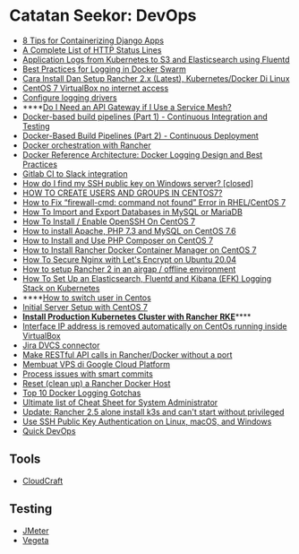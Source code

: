 # Catatan Seekor: DevOps

* [8 Tips for Containerizing Django Apps](https://hackernoon.com/8-tips-for-containerizing-django-apps-5340647632a4)
* [A Complete List of HTTP Status Lines](https://www.lifewire.com/http-status-lines-2623465)
* [Application Logs from Kubernetes to S3 and Elasticsearch using Fluentd](https://medium.com/@alluri.prithvi/application-logs-from-kubernetes-to-s3-and-elasticsearch-using-fluentd-2f1b09a9872e)
* [Best Practices for Logging in Docker Swarm](https://www.loggly.com/blog/best-practices-for-logging-in-docker-swarm/)
* [Cara Install Dan Setup Rancher 2.x \(Latest\), Kubernetes/Docker Di Linux](https://www.ayies.com/cara-install-dan-setup-rancher-2-x-latest-kubernetes-docker-di-linux/)
* [CentOS 7 VirtualBox no internet access](https://superuser.com/questions/915536/centos-7-virtualbox-no-internet-access)
* [Configure logging drivers](https://docs.docker.com/config/containers/logging/configure/)
* \*\*\*\*[Do I Need an API Gateway if I Use a Service Mesh?](https://blog.christianposta.com/microservices/do-i-need-an-api-gateway-if-i-have-a-service-mesh/)
* [Docker-based build pipelines \(Part 1\) - Continuous Integration and Testing](https://rancher.com/docker-based-build-pipelines-part-1-continuous-integration-and-testing/)
* [Docker-Based Build Pipelines \(Part 2\) - Continuous Deployment](https://rancher.com/continuous-deployment)
* [Docker orchestration with Rancher](https://medium.com/@griggheo/docker-orchestration-with-rancher-1e573cc45707)
* [Docker Reference Architecture: Docker Logging Design and Best Practices](https://success.docker.com/article/logging-best-practices)
* [Gitlab CI to Slack integration](https://faun.pub/gitlab-to-slack-integration-c58555116973)
* [How do I find my SSH public key on Windows server? \[closed\]](https://stackoverflow.com/questions/44135974/how-do-i-find-my-ssh-public-key-on-windows-server)
* [HOW TO CREATE USERS AND GROUPS IN CENTOS7?](https://manage.accuwebhosting.com/knowledgebase/2959/How-to-create-users-and-groups-in-CentOS7.html)
* [How to Fix “firewall-cmd: command not found” Error in RHEL/CentOS 7](https://www.tecmint.com/fix-firewall-cmd-command-not-found-error/)
* [How To Import and Export Databases in MySQL or MariaDB](https://www.digitalocean.com/community/tutorials/how-to-import-and-export-databases-in-mysql-or-mariadb)
* [How To Install / Enable OpenSSH On CentOS 7](https://phoenixnap.com/kb/how-to-enable-ssh-centos-7)
* [How to install Apache, PHP 7.3 and MySQL on CentOS 7.6](https://www.howtoforge.com/tutorial/centos-lamp-server-apache-mysql-php/)
* [How to Install and Use PHP Composer on CentOS 7](https://linuxize.com/post/how-to-install-and-use-composer-on-centos-7/)
* [How to Install Rancher Docker Container Manager on CentOS 7](https://www.howtoforge.com/tutorial/centos-rancher-docker-container-management-platform/)
* [How To Secure Nginx with Let's Encrypt on Ubuntu 20.04](https://www.digitalocean.com/community/tutorials/how-to-secure-nginx-with-let-s-encrypt-on-ubuntu-20-04)
* [How to setup Rancher 2 in an airgap / offline environment](https://medium.com/@superseb/how-to-setup-rancher-2-in-an-air-gapped-environment-fd35a0aae792)
* [How To Set Up an Elasticsearch, Fluentd and Kibana \(EFK\) Logging Stack on Kubernetes](https://www.digitalocean.com/community/tutorials/how-to-set-up-an-elasticsearch-fluentd-and-kibana-efk-logging-stack-on-kubernetes)
* \*\*\*\*[How to switch user in Centos](https://stackoverflow.com/questions/21882645/how-to-switch-user-in-centos)
* [Initial Server Setup with CentOS 7](https://www.digitalocean.com/community/tutorials/initial-server-setup-with-centos-7)
* [**Install Production Kubernetes Cluster with Rancher RKE**](https://computingforgeeks.com/install-kubernetes-production-cluster-using-rancher-rke/)\*\*\*\*
* [Interface IP address is removed automatically on CentOs running inside VirtualBox](https://serverfault.com/questions/514340/interface-ip-address-is-removed-automatically-on-centos-running-inside-virtualbo)
* [Jira DVCS connector](https://docs.gitlab.com/ee/integration/jira/dvcs.html)
* [Make RESTful API calls in Rancher/Docker without a port](https://stackoverflow.com/questions/49758202/make-restful-api-calls-in-rancher-docker-without-a-port)
* [Membuat VPS di Google Cloud Platform](https://medium.com/@yunusmuhammad007/membuat-vps-di-google-cloud-platform-2be081c91d74)
* [Process issues with smart commits](https://support.atlassian.com/jira-software-cloud/docs/process-issues-with-smart-commits/)
* [Reset \(clean up\) a Rancher Docker Host](https://www.claudiokuenzler.com/blog/674/reset-clean-up-a-rancher-docker-host)
* [Top 10 Docker Logging Gotchas](https://dzone.com/articles/top-10-docker-logging-gotchas)
* [Ultimate list of Cheat Sheet for System Administrator](https://geekflare.com/cheat-sheet-system-admin/)
* [Update: Rancher 2.5 alone install k3s and can't start without privileged](https://github.com/rancher/rancher/issues/29513)
* [Use SSH Public Key Authentication on Linux, macOS, and Windows](https://www.linode.com/docs/guides/use-public-key-authentication-with-ssh/)
* [Quick DevOps](https://www.quickdevops.com/)

## Tools

* [CloudCraft](https://www.cloudcraft.co/)

## Testing

* [JMeter](https://jmeter.apache.org/usermanual/get-started.html)
* [Vegeta](https://pkg.go.dev/github.com/tsenart/vegeta/)

